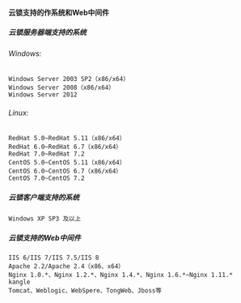 #### 云锁支持的作系统和Web中间件

##### 云锁服务器端支持的系统

###### Windows:

```
Windows Server 2003 SP2（x86/x64）
Windows Server 2008（x86/x64）
Windows Server 2012
```

###### Linux:

```
RedHat 5.0~RedHat 5.11（x86/x64）
RedHat 6.0~RedHat 6.7（x86/x64）
RedHat 7.0~RedHat 7.2
CentOS 5.0~CentOS 5.11（x86/x64）
CentOS 6.0~CentOS 6.7（x86/x64）
CentOS 7.0~CentOS 7.2
```

##### 云锁客户端支持的系统

```
Windows XP SP3 及以上
```

##### 云锁支持的Web中间件

```
IIS 6/IIS 7/IIS 7.5/IIS 8
Apache 2.2/Apache 2.4（x86、x64）
Nginx 1.0.*、Nginx 1.2.*、Nginx 1.4.*、Nginx 1.6.*~Nginx 1.11.*
kangle
Tomcat、Weblogic、WebSpere、TongWeb、Jboss等
```

